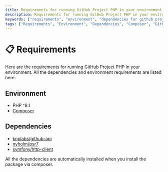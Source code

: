 ```yaml
---
title: Requirements for running GitHub Project PHP in your environment
description: Requirements for running GitHub Project PHP in your environment. All the dependencies and environment requirements are listed here. Check out the requirements for GitHub Project PHP.
keywords: ["requirements", "environment", "dependencies for github project php", "requirements for github project php", "environment requirements", "github project php environment requirements"]
tags: ["Requirements", "Environment", "Dependencies", "Composer", "GitHub Project PHP Requirements", "Environment Requirements", "Get Started", "GitHub Project PHP", "GitHub Project PHP Dependencies"]
---
```


<head>
  <meta name="robots" content="index,follow" />
  <meta name="author" content="CSlant" />
  <meta name="generator" content="Docusaurus" />
  <meta name="theme-color" content="#2e8555" />
  
  <link rel="canonical" href="https://docs.cslant.com/github-project-php/getting-started/requirements" />
  
  <meta property="og:title" content="Requirements for running GitHub Project PHP in your environment" />
  <meta property="og:description" content="Requirements for running GitHub Project PHP in your environment. All the dependencies and environment requirements are listed here. Check out the requirement..." />
  <meta property="og:type" content="article" />
  <meta property="og:url" content="https://docs.cslant.com/github-project-php/getting-started/requirements" />
  <meta property="og:site_name" content="GitHub Project PHP Documentation" />
  <meta property="og:locale" content="en_US" />
  
  <meta name="twitter:card" content="summary_large_image" />
  <meta name="twitter:title" content="Requirements for running GitHub Project PHP in your environment" />
  <meta name="twitter:description" content="Requirements for running GitHub Project PHP in your environment. All the dependencies and environment requirements are listed here. Check out the requirement..." />
  <meta name="twitter:creator" content="@cslantofficial" />
  <meta name="twitter:site" content="@cslantofficial" />
  
  <meta name="format-detection" content="telephone=no" />
  <meta name="mobile-web-app-capable" content="yes" />
  <meta name="apple-mobile-web-app-capable" content="yes" />
  <meta name="apple-mobile-web-app-status-bar-style" content="default" />
  
  <meta property="article:published_time" content="2025-07-21T00:00:00Z" />
  <meta property="article:modified_time" content="2025-07-21T00:00:00Z" />
  <meta property="article:author" content="CSlant" />
  <meta property="article:section" content="Documentation" />
  
  </head>

# 📋 Requirements

Here are the requirements for running GitHub Project PHP in your environment. All the dependencies and environment requirements are listed here.

## Environment
- PHP ^8.1
- [Composer](https://getcomposer.org/)

## Dependencies

- [knplabs/github-api](https://packagist.org/packages/knplabs/github-api)
- [nyholm/psr7](https://packagist.org/packages/nyholm/psr7)
- [symfony/http-client](https://packagist.org/packages/symfony/http-client)

All the dependencies are automatically installed when you install the package via composer.
